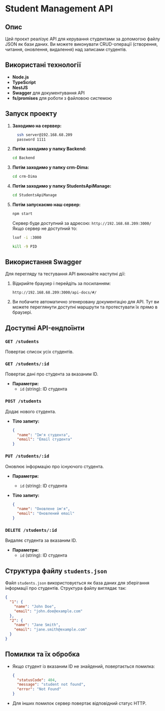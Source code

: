# Student Management API

## Опис
Цей проєкт реалізує API для керування студентами за допомогою файлу JSON як бази даних. Ви можете виконувати CRUD-операції (створення, читання, оновлення, видалення) над записами студентів.

## Використані технології
- **Node.js**
- **TypeScript**
- **NestJS**
- **Swagger** для документування API
- **fs/promises** для роботи з файловою системою

## Запуск проекту

1. **Заходимо на серввер:**
   ```bash
     ssh server@192.168.68.209
     password 1111
   ```

2. **Потім заходимо у папку Backend:**
   ```bash
   cd Backend
   ```

4. **Потім заходимо у папку crm-Dima:**

   ```bash
   cd crm-Dima
   ```
5. **Потім заходимо у папку StudentsApiManage:**

   ```bash
   cd StudentsApiManage
   ```
6. **Потім запускаємо наш сервер:**

   ```bash
   npm start
   ```

   Сервер буде доступний за адресою: `http://192.168.68.209:3000/`
   Якщо сервер не доступний то:
    ```bash
   lsof -i :3000
   ```
    ```bash
   kill -9 PID
   ```

## Використання Swagger

Для перегляду та тестування API виконайте наступні дії:

1. Відкрийте браузер і перейдіть за посиланням:
   ```
   http://192.168.68.209:3000/api-docs/#/
   ```

2. Ви побачите автоматично згенеровану документацію для API. Тут ви можете переглянути доступні маршрути та протестувати їх прямо в браузері.

## Доступні API-ендпоїнти

### `GET /students`
Повертає список усіх студентів.

### `GET /students/:id`
Повертає дані про студента за вказаним ID.

- **Параметри:**
  - `id` (string): ID студента

### `POST /students`
Додає нового студента.

- **Тіло запиту:**
  ```json
  {
    "name": "Ім'я студента",
    "email": "Email студента"
  }
  ```

### `PUT /students/:id`
Оновлює інформацію про існуючого студента.

- **Параметри:**
  - `id` (string): ID студента

- **Тіло запиту:**
  ```json
  {
    "name": "Оновлене ім'я",
    "email": "Оновлений email"
  }
  ```

### `DELETE /students/:id`
Видаляє студента за вказаним ID.

- **Параметри:**
  - `id` (string): ID студента

## Структура файлу `students.json`
Файл `students.json` використовується як база даних для зберігання інформації про студентів. Структура файлу виглядає так:

```json
{
  "1": {
    "name": "John Doe",
    "email": "john.doe@example.com"
  },
  "2": {
    "name": "Jane Smith",
    "email": "jane.smith@example.com"
  }
}
```

## Помилки та їх обробка
- Якщо студент із вказаним ID не знайдений, повертається помилка:
  ```json
  {
    "statusCode": 404,
    "message": "student not found",
    "error": "Not Found"
  }
  ```
- Для інших помилок сервер повертає відповідний статус HTTP.


